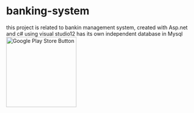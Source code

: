 # banking-system
this project is related to bankin management system, created with Asp.net and c# using visual studio12 has its own independent database in Mysql
<img width="189" alt="Google Play Store Button" src="https://user-images.githubusercontent.com/53073274/ec8ae6a0-2afd-49cc-92f5-c2a0256660a7">

